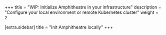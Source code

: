 +++
title = "WIP: Initialize Amphitheatre in your infrastructure"
description = "Configure your local environment or remote Kubernetes cluster"
weight = 2

[extra.sidebar]
title = "Init Amphitheatre locally"
+++